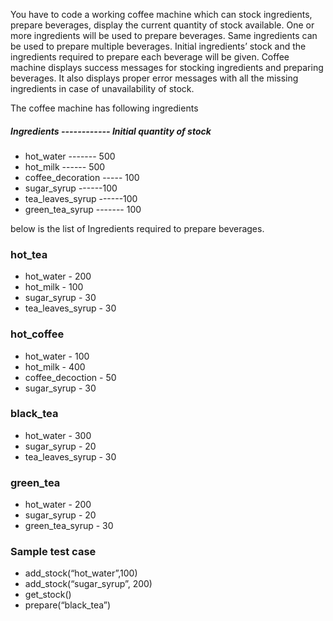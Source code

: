 You have to code a working coffee machine which can stock ingredients, prepare beverages, display the current quantity of stock available. One or
more ingredients will be used to prepare beverages. Same ingredients can be used to prepare multiple beverages. Initial ingredients’ stock and the
ingredients required to prepare each beverage will be given. Coffee machine displays success messages for stocking ingredients and preparing
beverages. It also displays proper error messages with all the missing ingredients in case of unavailability of stock.

The coffee machine has following ingredients

##### Ingredients ------------ Initial quantity of stock
* hot_water ------- 500
* hot_milk ------ 500
* coffee_decoration ----- 100
* sugar_syrup ------100
* tea_leaves_syrup ------100
* green_tea_syrup ------- 100

below is the list of Ingredients required to prepare beverages.

### hot_tea
* hot_water - 200
* hot_milk - 100
* sugar_syrup - 30
* tea_leaves_syrup - 30

### hot_coffee
* hot_water - 100
* hot_milk - 400
* coffee_decoction - 50
* sugar_syrup - 30

### black_tea
* hot_water - 300
* sugar_syrup - 20
* tea_leaves_syrup - 30

### green_tea
* hot_water - 200
* sugar_syrup - 20
* green_tea_syrup - 30

### Sample test case
* add_stock(“hot_water”,100)
* add_stock(“sugar_syrup”, 200)
* get_stock()
* prepare(“black_tea”)